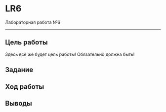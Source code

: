 # LR6
Лабораторная работа №6

---

## Цель работы

Здесь всё же будет цель работы! Обязательно должна быть!

## Задание

## Ход работы

## Выводы